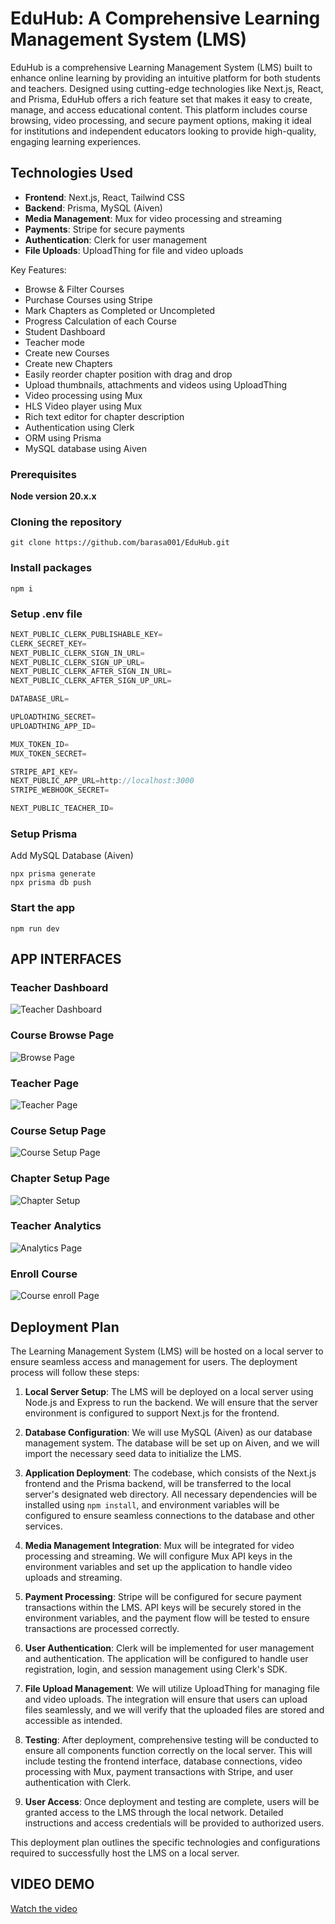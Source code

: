 # EduHub: A Comprehensive Learning Management System (LMS)

EduHub is a comprehensive Learning Management System (LMS) built to enhance online learning by providing an intuitive platform for both students and teachers. Designed using cutting-edge technologies like Next.js, React, and Prisma, EduHub offers a rich feature set that makes it easy to create, manage, and access educational content. This platform includes course browsing, video processing, and secure payment options, making it ideal for institutions and independent educators looking to provide high-quality, engaging learning experiences.

## Technologies Used

- **Frontend**: Next.js, React, Tailwind CSS
- **Backend**: Prisma, MySQL (Aiven)
- **Media Management**: Mux for video processing and streaming
- **Payments**: Stripe for secure payments
- **Authentication**: Clerk for user management
- **File Uploads**: UploadThing for file and video uploads


Key Features:

- Browse & Filter Courses
- Purchase Courses using Stripe
- Mark Chapters as Completed or Uncompleted
- Progress Calculation of each Course
- Student Dashboard
- Teacher mode
- Create new Courses
- Create new Chapters
- Easily reorder chapter position with drag and drop
- Upload thumbnails, attachments and videos using UploadThing
- Video processing using Mux
- HLS Video player using Mux
- Rich text editor for chapter description
- Authentication using Clerk
- ORM using Prisma
- MySQL database using Aiven

### Prerequisites

**Node version 20.x.x**

### Cloning the repository

```shell
git clone https://github.com/barasa001/EduHub.git
```

### Install packages

```shell
npm i
```

### Setup .env file


```js
NEXT_PUBLIC_CLERK_PUBLISHABLE_KEY=
CLERK_SECRET_KEY=
NEXT_PUBLIC_CLERK_SIGN_IN_URL=
NEXT_PUBLIC_CLERK_SIGN_UP_URL=
NEXT_PUBLIC_CLERK_AFTER_SIGN_IN_URL=
NEXT_PUBLIC_CLERK_AFTER_SIGN_UP_URL=

DATABASE_URL=

UPLOADTHING_SECRET=
UPLOADTHING_APP_ID=

MUX_TOKEN_ID=
MUX_TOKEN_SECRET=

STRIPE_API_KEY=
NEXT_PUBLIC_APP_URL=http://localhost:3000
STRIPE_WEBHOOK_SECRET=

NEXT_PUBLIC_TEACHER_ID=
```

### Setup Prisma

Add MySQL Database (Aiven)

```shell
npx prisma generate
npx prisma db push

```

### Start the app

```shell
npm run dev
```

## APP INTERFACES

### Teacher Dashboard
![Teacher Dashboard](./images/teacherdashboard.PNG)

### Course Browse Page
![Browse Page](./images/browsepage.PNG)

### Teacher Page
![Teacher Page](./images/teacherpage.PNG)

### Course Setup Page
![Course Setup Page](./images/coursesetup.PNG)

### Chapter Setup Page
![Chapter Setup](./images/chaptersetup.PNG)

### Teacher Analytics
![Analytics Page](./images/teacheranalyticspage.PNG)

### Enroll Course
![Course enroll Page](./images/courseenroll.PNG)

## Deployment Plan

The Learning Management System (LMS) will be hosted on a local server to ensure seamless access and management for users. The deployment process will follow these steps:

1. **Local Server Setup**: The LMS will be deployed on a local server using Node.js and Express to run the backend. We will ensure that the server environment is configured to support Next.js for the frontend.

2. **Database Configuration**: We will use MySQL (Aiven) as our database management system. The database will be set up on Aiven, and we will import the necessary seed data to initialize the LMS.

3. **Application Deployment**: The codebase, which consists of the Next.js frontend and the Prisma backend, will be transferred to the local server's designated web directory. All necessary dependencies will be installed using `npm install`, and environment variables will be configured to ensure seamless connections to the database and other services.

4. **Media Management Integration**: Mux will be integrated for video processing and streaming. We will configure Mux API keys in the environment variables and set up the application to handle video uploads and streaming.

5. **Payment Processing**: Stripe will be configured for secure payment transactions within the LMS. API keys will be securely stored in the environment variables, and the payment flow will be tested to ensure transactions are processed correctly.

6. **User Authentication**: Clerk will be implemented for user management and authentication. The application will be configured to handle user registration, login, and session management using Clerk's SDK.

7. **File Upload Management**: We will utilize UploadThing for managing file and video uploads. The integration will ensure that users can upload files seamlessly, and we will verify that the uploaded files are stored and accessible as intended.

8. **Testing**: After deployment, comprehensive testing will be conducted to ensure all components function correctly on the local server. This will include testing the frontend interface, database connections, video processing with Mux, payment transactions with Stripe, and user authentication with Clerk.

9. **User Access**: Once deployment and testing are complete, users will be granted access to the LMS through the local network. Detailed instructions and access credentials will be provided to authorized users.

This deployment plan outlines the specific technologies and configurations required to successfully host the LMS on a local server.


## VIDEO DEMO
[Watch the video](https://www.loom.com/share/ba02df760a664987847143e196114aa4?sid=a775d46b-c12d-4a6d-8ed7-67680b9309f2)


